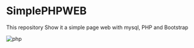 # SimplePHPWEB
This repository Show it a simple page web with mysql, PHP and Bootstrap

![php](https://user-images.githubusercontent.com/104441426/194291008-da1be300-2f0e-401a-b87a-c4385a9e413b.PNG)
